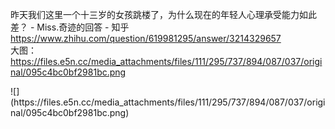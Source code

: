 <p>昨天我们这里一个十三岁的女孩跳楼了，为什么现在的年轻人心理承受能力如此差？ - Miss.奇迹的回答 - 知乎 <a href="https://www.zhihu.com/question/619981295/answer/3214329657" target="_blank" rel="nofollow noopener" translate="no"><span class="invisible">https://www.</span><span class="ellipsis">zhihu.com/question/619981295/a</span><span class="invisible">nswer/3214329657</span></a><br />大图： <a href="https://files.e5n.cc/media_attachments/files/111/295/737/894/087/037/original/095c4bc0bf2981bc.png" target="_blank" rel="nofollow noopener" translate="no"><span class="invisible">https://</span><span class="ellipsis">files.e5n.cc/media_attachments</span><span class="invisible">/files/111/295/737/894/087/037/original/095c4bc0bf2981bc.png</span></a></p>
![](https://files.e5n.cc/media_attachments/files/111/295/737/894/087/037/original/095c4bc0bf2981bc.png)